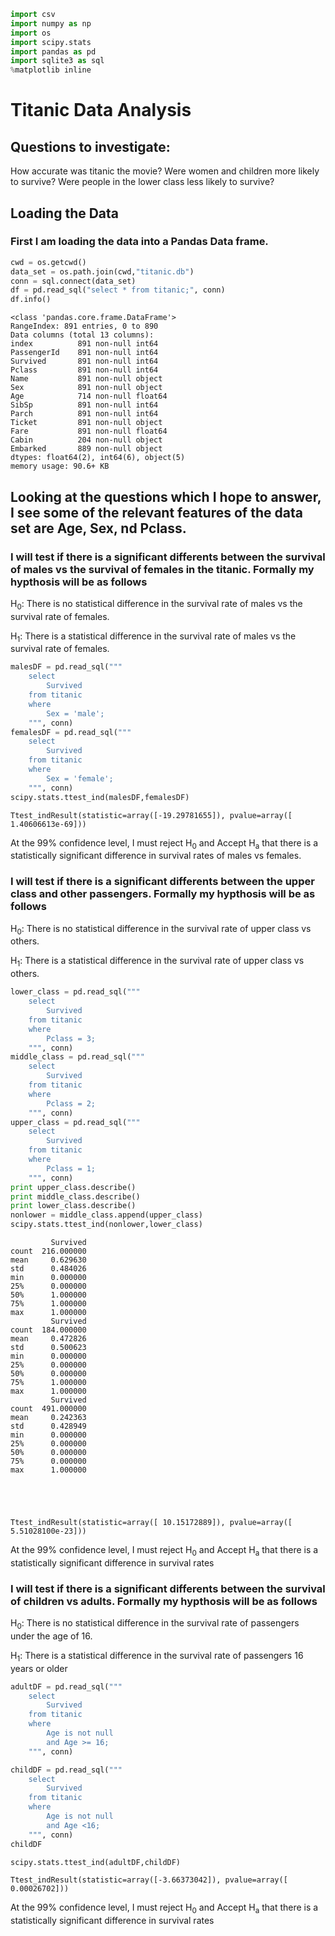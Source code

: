 

```python
import csv
import numpy as np
import os
import scipy.stats
import pandas as pd
import sqlite3 as sql
%matplotlib inline
```

# Titanic Data Analysis
## Questions to investigate:

   How accurate was titanic the movie?
   Were women and children more likely to survive?
   Were people in the lower class less likely to survive?
    

## Loading the Data
### First I am loading the data into a Pandas Data frame.


```python
cwd = os.getcwd()
data_set = os.path.join(cwd,"titanic.db")
conn = sql.connect(data_set)
df = pd.read_sql("select * from titanic;", conn)
df.info()
```

    <class 'pandas.core.frame.DataFrame'>
    RangeIndex: 891 entries, 0 to 890
    Data columns (total 13 columns):
    index          891 non-null int64
    PassengerId    891 non-null int64
    Survived       891 non-null int64
    Pclass         891 non-null int64
    Name           891 non-null object
    Sex            891 non-null object
    Age            714 non-null float64
    SibSp          891 non-null int64
    Parch          891 non-null int64
    Ticket         891 non-null object
    Fare           891 non-null float64
    Cabin          204 non-null object
    Embarked       889 non-null object
    dtypes: float64(2), int64(6), object(5)
    memory usage: 90.6+ KB


## Looking at the questions which I hope to answer, I see some of the relevant features of the data set are Age, Sex, nd Pclass.

### I will test if there is a significant differents between the survival of males vs the survival of females in the titanic. Formally my hypthosis will be as follows

H<sub>0</sub>: There is no statistical difference in the survival rate of males vs the survival rate of females.

H<sub>1</sub>: There is a statistical difference in the survival rate of males vs the survival rate of females.


```python
malesDF = pd.read_sql("""
    select
        Survived
    from titanic
    where 
        Sex = 'male';
    """, conn)
femalesDF = pd.read_sql("""
    select
        Survived
    from titanic
    where 
        Sex = 'female';
    """, conn)
scipy.stats.ttest_ind(malesDF,femalesDF)
```




    Ttest_indResult(statistic=array([-19.29781655]), pvalue=array([  1.40606613e-69]))



At the 99% confidence level, I must reject H<sub>0</sub> and Accept H<sub>a</sub> that there is a statistically significant difference in survival rates of males vs females.

### I will test if there is a significant differents between the upper class and other passengers. Formally my hypthosis will be as follows

H<sub>0</sub>: There is no statistical difference in the survival rate of upper class vs others.

H<sub>1</sub>: There is a statistical difference in the survival rate of upper class vs others.


```python
lower_class = pd.read_sql("""
    select
        Survived
    from titanic
    where 
        Pclass = 3;
    """, conn)
middle_class = pd.read_sql("""
    select
        Survived
    from titanic
    where 
        Pclass = 2;
    """, conn)
upper_class = pd.read_sql("""
    select
        Survived
    from titanic
    where 
        Pclass = 1;
    """, conn)
print upper_class.describe()
print middle_class.describe()
print lower_class.describe()
nonlower = middle_class.append(upper_class)
scipy.stats.ttest_ind(nonlower,lower_class)
```

             Survived
    count  216.000000
    mean     0.629630
    std      0.484026
    min      0.000000
    25%      0.000000
    50%      1.000000
    75%      1.000000
    max      1.000000
             Survived
    count  184.000000
    mean     0.472826
    std      0.500623
    min      0.000000
    25%      0.000000
    50%      0.000000
    75%      1.000000
    max      1.000000
             Survived
    count  491.000000
    mean     0.242363
    std      0.428949
    min      0.000000
    25%      0.000000
    50%      0.000000
    75%      0.000000
    max      1.000000





    Ttest_indResult(statistic=array([ 10.15172889]), pvalue=array([  5.51028100e-23]))



At the 99% confidence level, I must reject H<sub>0</sub> and Accept H<sub>a</sub> that there is a statistically significant difference in survival rates

### I will test if there is a significant differents between the survival of children vs adults. Formally my hypthosis will be as follows

H<sub>0</sub>: There is no statistical difference in the survival rate of passengers under the age of 16.

H<sub>1</sub>: There is a statistical difference in the survival rate of passengers 16 years or older


```python
adultDF = pd.read_sql("""
    select
        Survived
    from titanic
    where 
        Age is not null
        and Age >= 16;
    """, conn)

childDF = pd.read_sql("""
    select
        Survived
    from titanic
    where 
        Age is not null
        and Age <16;
    """, conn)
childDF

scipy.stats.ttest_ind(adultDF,childDF)
```




    Ttest_indResult(statistic=array([-3.66373042]), pvalue=array([ 0.00026702]))



At the 99% confidence level, I must reject H<sub>0</sub> and Accept H<sub>a</sub> that there is a statistically significant difference in survival rates
